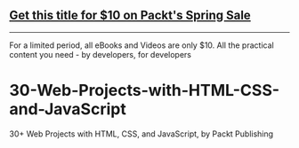 ## [Get this title for $10 on Packt's Spring Sale](https://www.packt.com/V18514?utm_source=github&utm_medium=packt-github-repo&utm_campaign=spring_10_dollar_2022)
-----
For a limited period, all eBooks and Videos are only $10. All the practical content you need \- by developers, for developers

# 30-Web-Projects-with-HTML-CSS-and-JavaScript
30+ Web Projects with HTML, CSS, and JavaScript,  by Packt Publishing
